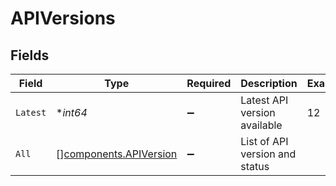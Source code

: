 # APIVersions


## Fields

| Field                                                            | Type                                                             | Required                                                         | Description                                                      | Example                                                          |
| ---------------------------------------------------------------- | ---------------------------------------------------------------- | ---------------------------------------------------------------- | ---------------------------------------------------------------- | ---------------------------------------------------------------- |
| `Latest`                                                         | **int64*                                                         | :heavy_minus_sign:                                               | Latest API version available                                     | 12                                                               |
| `All`                                                            | [][components.APIVersion](../../models/components/apiversion.md) | :heavy_minus_sign:                                               | List of API version and status                                   |                                                                  |
